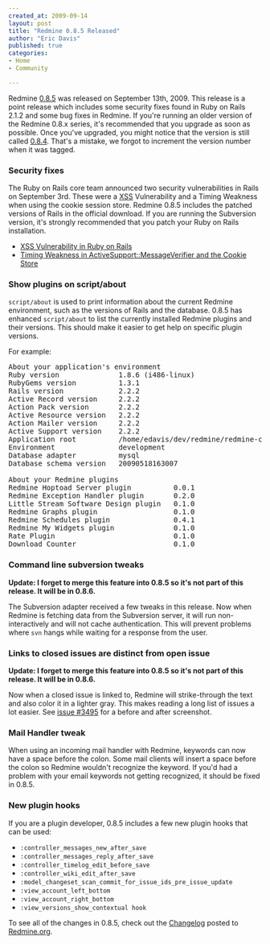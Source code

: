 ```yaml
---
created_at: 2009-09-14
layout: post
title: "Redmine 0.8.5 Released"
author: "Eric Davis"
published: true
categories:
- Home
- Community

---
```


Redmine [0.8.5][] was released on September 13th, 2009.  This release is a point release which includes some security fixes found in Ruby on Rails 2.1.2 and some bug fixes in Redmine.  If you're running an older version of the Redmine 0.8.x series, it's recommended that you upgrade as soon as possible.  Once you've upgraded, you might notice that the version is still called [0.8.4][version.rb].  That's a mistake, we forgot to increment the version number when it was tagged.

### Security fixes

The Ruby on Rails core team announced two security vulnerabilities in Rails on September 3rd.  These were a [XSS](http://en.wikipedia.org/wiki/Cross-site_scripting) Vulnerability and a Timing Weakness when using the cookie session store.  Redmine 0.8.5 includes the patched versions of Rails in the official download.  If you are running the Subversion version, it's strongly recommended that you patch your Ruby on Rails installation.

* [XSS Vulnerability in Ruby on Rails](http://groups.google.com/group/rubyonrails-security/browse_frm/thread/48ab3f4a2c16190f)
* [Timing Weakness in ActiveSupport::MessageVerifier and the Cookie Store](http://groups.google.com/group/rubyonrails-security/browse_frm/thread/da57f883530352ee)


### Show plugins on script/about

`script/about` is used to print information about the current Redmine environment, such as the versions of Rails and the database.  0.8.5 has enhanced `script/about` to list the currently installed Redmine plugins and their versions.  This should make it easier to get help on specific plugin versions.

For example:
<pre>
About your application's environment
Ruby version              1.8.6 (i486-linux)
RubyGems version          1.3.1
Rails version             2.2.2
Active Record version     2.2.2
Action Pack version       2.2.2
Active Resource version   2.2.2
Action Mailer version     2.2.2
Active Support version    2.2.2
Application root          /home/edavis/dev/redmine/redmine-core
Environment               development
Database adapter          mysql
Database schema version   20090518163007

About your Redmine plugins
Redmine Hoptoad Server plugin          0.0.1
Redmine Exception Handler plugin       0.2.0
Little Stream Software Design plugin   0.1.0
Redmine Graphs plugin                  0.1.0
Redmine Schedules plugin               0.4.1
Redmine My Widgets plugin              0.1.0
Rate Plugin                            0.1.0
Download Counter                       0.1.0
</pre>

### Command line subversion tweaks

**Update: I forget to merge this feature into 0.8.5 so it's not part of this release.  It will be in 0.8.6.**

The Subversion adapter received a few tweaks in this release.  Now when Redmine is fetching data from the Subversion server, it will run non-interactively and will not cache authentication.  This will prevent problems where `svn` hangs while waiting for a response from the user.

### Links to closed issues are distinct from open issue

**Update: I forget to merge this feature into 0.8.5 so it's not part of this release.  It will be in 0.8.6.**

Now when a closed issue is linked to, Redmine will strike-through the text and also color it in a lighter gray.  This makes reading a long list of issues a lot easier.  See [issue #3495](http://www.redmine.org/issues/3495) for a before and after screenshot.

### Mail Handler tweak

When using an incoming mail handler with Redmine, keywords can now have a space before the colon.  Some mail clients will insert a space before the colon so Redmine wouldn't recognize the keyword.  If you'd had a problem with your email keywords not getting recognized, it should be fixed in 0.8.5.

### New plugin hooks

If you are a plugin developer, 0.8.5 includes a few new plugin hooks that can be used:

* `:controller_messages_new_after_save`
* `:controller_messages_reply_after_save`
* `:controller_timelog_edit_before_save`
* `:controller_wiki_edit_after_save`
* `:model_changeset_scan_commit_for_issue_ids_pre_issue_update`
* `:view_account_left_bottom`
* `:view_account_right_bottom`
* `:view_versions_show_contextual hook`

To see all of the changes in 0.8.5, check out the [Changelog](http://www.redmine.org/projects/redmine/changelog#0.8.5) posted to [Redmine.org][].


[Redmine.org]: http://www.redmine.org
[0.8.5]: http://www.redmine.org/news/27
[version.rb]: http://www.redmine.org/projects/redmine/repository/entry/tags/0.8.5/lib/redmine/version.rb
